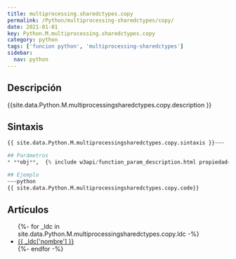 ```yaml
---
title: multiprocessing.sharedctypes.copy
permalink: /Python/multiprocessing-sharedctypes/copy/
date: 2021-01-01
key: Python.M.multiprocessing.sharedctypes.copy
category: python
tags: ['funcion python', 'multiprocessing-sharedctypes']
sidebar: 
  nav: python
---
```


## Descripción
{{site.data.Python.M.multiprocessingsharedctypes.copy.description }}

## Sintaxis
~~~python
{{ site.data.Python.M.multiprocessingsharedctypes.copy.sintaxis }}~~~

## Parámetros
* **obj**,  {% include w3api/function_param_description.html propiedad=site.data.Python.M.multiprocessing.sharedctypes.copy valor="obj" %}

## Ejemplo
~~~python
{{ site.data.Python.M.multiprocessingsharedctypes.copy.code}}
~~~

## Artículos
<ul>
{%- for _ldc in site.data.Python.M.multiprocessingsharedctypes.copy.ldc -%}
   <li>
       <a href="{{_ldc['url'] }}">{{ _ldc['nombre'] }}</a>
   </li>
{%- endfor -%}
</ul>
